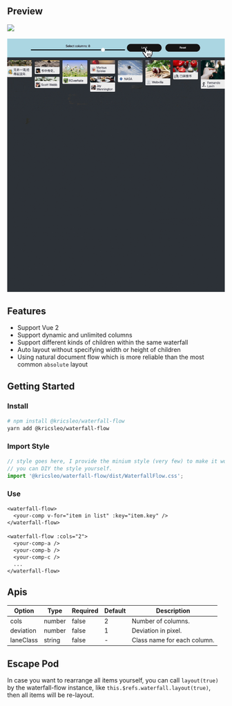 ## Preview

[![](https://developer.stackblitz.com/img/open_in_stackblitz.svg)](https://stackblitz.com/edit/vue2-vue-cli-dcukzb)

<p align="center">
  <img src="screenshot/waterfall-flow-demo.gif" />
</p>

## Features

- Support Vue 2
- Support dynamic and unlimited columns
- Support different kinds of children within the same waterfall
- Auto layout without specifying width or height of children
- Using natural document flow which is more reliable than the most common `absolute` layout

## Getting Started

### Install

```bash
# npm install @kricsleo/waterfall-flow
yarn add @kricsleo/waterfall-flow
```

### Import Style
```typescript
// style goes here, I provide the minium style (very few) to make it work,
// you can DIY the style yourself.
import '@kricsleo/waterfall-flow/dist/WaterfallFlow.css';
```

### Use
```vue
<waterfall-flow>
  <your-comp v-for="item in list" :key="item.key" />
</waterfall-flow>

<waterfall-flow :cols="2">
  <your-comp-a />
  <your-comp-b />
  <your-comp-c />
  ...
</waterfall-flow>
```

## Apis

| Option    | Type   | Required | Default | Description                 |
|-----------|--------|----------|---------|-----------------------------|
| cols      | number | false    | 2       | Number of columns.          |
| deviation | number | false    | 1       | Deviation in pixel.         |
| laneClass | string | false    | -       | Class name for each column. |

## Escape Pod

In case you want to rearrange all items yourself, you can call `layout(true)` by the waterfall-flow instance, like `this.$refs.waterfall.layout(true)`, then all items will be re-layout.